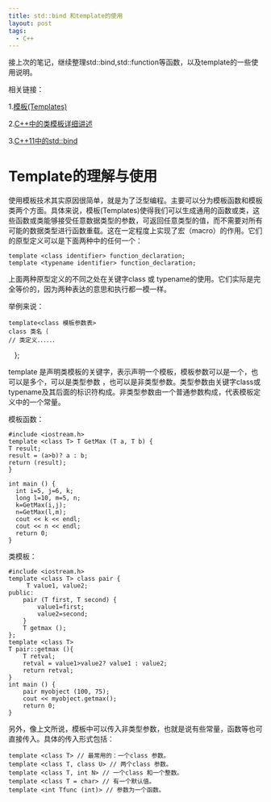```yaml
---
title: std::bind 和template的使用
layout: post
tags:
  - C++
---
```




接上次的笔记，继续整理std::bind,std::function等函数，以及template的一些使用说明。


相关链接：



1.[模板(Templates)](http://www.prglab.com/cms/pages/c-tutorial/advanced-concepts/templates.php)


2.[C++中的类模板详细讲述](http://www.cnblogs.com/assemble8086/archive/2011/10/02/2198308.html)


3.[C++11中的std::bind](http://www.jellythink.com/archives/773)


# Template的理解与使用


使用模板技术其实原因很简单，就是为了泛型编程。主要可以分为模板函数和模板类两个方面。具体来说，模板(Templates)使得我们可以生成通用的函数或类，这些函数或类能够接受任意数据类型的参数，可返回任意类型的值，而不需要对所有可能的数据类型进行函数重载。这在一定程度上实现了宏（macro）的作用。它们的原型定义可以是下面两种中的任何一个：

    template <class identifier> function_declaration;
    template <typename identifier> function_declaration;

上面两种原型定义的不同之处在关键字class 或 typename的使用。它们实际是完全等价的，因为两种表达的意思和执行都一模一样。

举例来说：

    template<class 模板参数表>
    class 类名｛
    // 类定义．．．．．．
    };


template 是声明类模板的关键字，表示声明一个模板，模板参数可以是一个，也可以是多个，可以是类型参数 ，也可以是非类型参数。类型参数由关键字class或typename及其后面的标识符构成。非类型参数由一个普通参数构成，代表模板定义中的一个常量。


模板函数：

    #include <iostream.h>
    template <class T> T GetMax (T a, T b) {
    T result;
    result = (a>b)? a : b;
    return (result);
    }

    int main () {
      int i=5, j=6, k;
      long l=10, m=5, n;
      k=GetMax(i,j);
      n=GetMax(l,m);
      cout << k << endl;
      cout << n << endl;
      return 0;
    }

类模板：

    #include <iostream.h>
    template <class T> class pair {
         T value1, value2;
    public:
        pair (T first, T second) {
            value1=first;
            value2=second;
        }
        T getmax ();
    };
    template <class T>
    T pair::getmax (){
        T retval;
        retval = value1>value2? value1 : value2;
        return retval;
    }
    int main () {
        pair myobject (100, 75);
        cout << myobject.getmax();
        return 0;
    }
另外，像上文所说，模板中可以传入非类型参数，也就是说有些常量，函数等也可直接传入。具体的传入形式包括：

    template <class T> // 最常用的：一个class 参数。
    template <class T, class U> // 两个class 参数。
    template <class T, int N> // 一个class 和一个整数。
    template <class T = char> // 有一个默认值。
    template <int Tfunc (int)> // 参数为一个函数。
